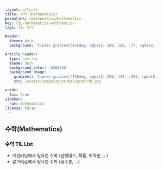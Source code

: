 ```yaml
---
layout: article
title: 수학 (Mathematics)
permalink: /mathematics/mathematics
key: TIL-mathematics-mathematics
tags: TIL 수학

header:
  theme: dark
  background: 'linear-gradient(135deg, rgba(0, 189, 128, .7), rgba(0, 128, 255, .8))'

article_header:
  type: overlay
  theme: dark
  background_color: '#203028'
  background_image:
    gradient: 'linear-gradient(135deg, rgba(0, 189, 128, .25), rgba(0, 128, 255, .3))'
    src: /assets/images/post/background8.jpg

aside:
  toc: true
sidebar:
  nav: mathematics
license: false
---
```


## 수학(Mathematics)
<!--more-->

### 수학 TIL List
* 머신러닝에서 필요한 수학 (선형대수, 확률, 미적분, ...)
* 알고리즘에서 필요한 수학 (정수론, ...)
